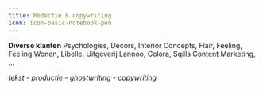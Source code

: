 ```yaml
---
title: Redactie & copywriting
icon: icon-basic-notebook-pen
---
```


**Diverse klanten**
Psychologies, Decors, Interior Concepts, Flair, Feeling, Feeling Wonen, Libelle, Uitgeverij Lannoo, Colora, Sqills Content Marketing, …

*tekst - productie - ghostwriting - copywriting*